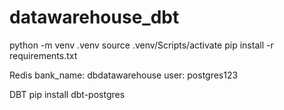# datawarehouse_dbt

python -m venv .venv
source .venv/Scripts/activate
pip install -r requirements.txt

Redis
bank_name: dbdatawarehouse
user: postgres123

DBT
pip install dbt-postgres